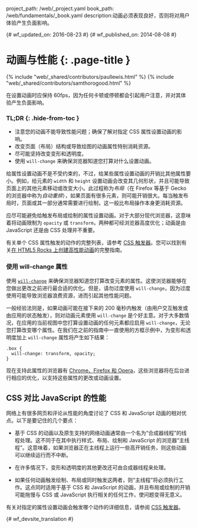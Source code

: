 project_path: /web/_project.yaml
book_path: /web/fundamentals/_book.yaml
description:动画必须表现良好，否则将对用户体验产生负面影响。

{# wf_updated_on: 2016-08-23 #}
{# wf_published_on: 2014-08-08 #}

# 动画与性能 {: .page-title }

{% include "web/_shared/contributors/paullewis.html" %}
{% include "web/_shared/contributors/samthorogood.html" %}

在设置动画时应保持 60fps，因为任何卡顿或停顿都会引起用户注意，并对其体验产生负面影响。

### TL;DR {: .hide-from-toc }
* 注意您的动画不能导致性能问题；确保了解对指定 CSS 属性设置动画的影响。
* 改变页面（布局）结构或导致绘图的动画属性特别消耗资源。
* 尽可能坚持改变变形和透明度。
* 使用  <code>will-change</code> 来确保浏览器知道您打算对什么设置动画。


给属性设置动画不是不受约束的，不过，给某些属性设置动画的开销比其他属性要小。例如，给元素的 `width` 和 `height` 设置动画会改变其几何形状，并且可能导致页面上的其他元素移动或改变大小。此过程称为*布局*（在 Firefox 等基于 Gecko 的浏览器中称为*自动重排*），如果页面有很多元素，则可能开销很大。每当触发布局时，页面或其一部分通常需要进行绘制，这一般比布局操作本身更消耗资源。

应尽可能避免给触发布局或绘制的属性设置动画。对于大部分现代浏览器，这意味着将动画限制为 `opacity` 或 `transform`，两种都可经浏览器高度优化；动画是由 JavaScript 还是由 CSS 处理并不重要。

有关单个 CSS 属性触发的动作的完整列表，请参考 [CSS 触发器](http://csstriggers.com)。您可以找到有关[在 HTML5 Rocks 上创建高性能动画](http://www.html5rocks.com/en/tutorials/speed/high-performance-animations/)的完整指南。

### 使用 will-change 属性

使用 [`will-change`](https://dev.w3.org/csswg/css-will-change/) 来确保浏览器知道您打算改变元素的属性。这使浏览器能够在您做出更改之前进行最合适的优化。但是，请勿过度使用 `will-change`，因为过度使用可能导致浏览器浪费资源，进而引起其他性能问题。

一般经验法则是，如果动画可能在接下来的 200 毫秒内触发（由用户交互触发或由应用的状态触发），则对动画元素使用 `will-change` 是个好主意。对于大多数情况，在应用的当前视图中您打算设置动画的任何元素都应启用 `will-change`，无论您打算改变哪个属性。在我们在之前的指南中一直使用的方框示例中，为变形和透明度加上 `will-change` 属性将产生如下结果：


    .box {
      will-change: transform, opacity;
    }
    

现在支持此属性的浏览器有 [Chrome、Firefox 和 Opera](http://caniuse.com/#feat=will-change)，这些浏览器将在后台进行相应的优化，以支持这些属性的更改或动画设置。

## CSS 对比 JavaScript 的性能

网络上有很多网页和评论从性能的角度讨论了 CSS 和 JavaScript 动画的相对优点。以下是要记住的几个要点：

* 基于 CSS 的动画以及原生支持的网络动画通常由一个名为“合成器线程”的线程处理。这不同于在其中执行样式、布局、绘制和 JavaScript 的浏览器“主线程”。这意味着，如果浏览器正在主线程上运行一些高开销任务，则这些动画可以继续运行而不中断。

* 在许多情况下，变形和透明度的其他更改还可由合成器线程来处理。

* 如果任何动画触发绘制、布局或同时触发这两者，则“主线程”将必须执行工作。这点同时适用于基于 CSS 和 JavaScript 的动画，并且布局或绘制的开销可能拖慢与 CSS 或 JavaScript 执行相关的任何工作，使问题变得无意义。

有关对指定的属性设置动画会触发哪个动作的详细信息，请参阅 [CSS 触发器](http://csstriggers.com)。




{# wf_devsite_translation #}

